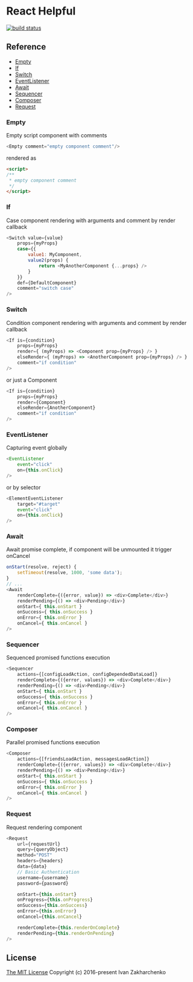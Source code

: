 # React Helpful

[![build status](https://travis-ci.org/3axap4eHko/react-helpful.svg?branch=master)](https://travis-ci.org/3axap4eHko/react-helpful)

## Reference

 - [Empty](#Empty)
 - [If](#If)
 - [Switch](#Switch)
 - [EventListener](#EventListener)
 - [Await](#Await)
 - [Sequencer](#Sequencer)
 - [Composer](#Composer)
 - [Request](#Request)

### <a name="Empty"></a> Empty
Empty script component with comments
``` javascript
<Empty comment="empty component comment"/>
```
rendered as
``` html
<script>
/**
 * empty component comment
 */
</script>
```

### <a name="If"></a> If
Case component rendering with arguments and comment by render callback
``` javascript
<Switch value={value}
    props={myProps}
    case={{
        value1: MyComponent,
        value2(props) {
            return <MyAnotherComponent {...props} />
        }
    }}
    def={DefaultComponent}
    comment="switch case"
/>
```

### <a name="Switch"></a> Switch
Condition component rendering with arguments and comment by render callback
``` javascript
<If is={condition}
    props={myProps}
    render={ (myProps) => <Component prop={myProps} /> }
    elseRender={ (myProps) => <AnotherComponent prop={myProps} /> }
    comment="if condition"
/>
```
or just a Component
``` javascript
<If is={condition}
    props={myProps}
    render={Component}
    elseRender={AnotherComponent}
    comment="if condition"
/>
```

### <a name="EventListener"></a> EventListener
Capturing event globally
``` javascript
<EventListener
    event="click"
    on={this.onClick}
/>
```
or by selector
``` javascript
<ElementEventListener
    target="#target"
    event="click"
    on={this.onClick}
/>
```

### <a name="Await"></a> Await
Await promise complete, if component will be unmounted it trigger onCancel
``` javascript
onStart(resolve, reject) {
    setTimeout(resolve, 1000, 'some data');
}
// ...
<Await
    renderComplete={({error, value}) => <div>Complete</div>}
    renderPending={() => <div>Pending</div>}
    onStart={ this.onStart }
    onSuccess={ this.onSuccess }
    onError={ this.onError }
    onCancel={ this.onCancel }
/>
```

### <a name="Sequencer"></a> Sequencer
Sequenced promised functions execution
``` javascript
<Sequencer
    actions={[configLoadAction, configDependedDataLoad]}
    renderComplete={({error, values}) => <div>Complete</div>}
    renderPending={() => <div>Pending</div>}
    onStart={ this.onStart }
    onSuccess={ this.onSuccess }
    onError={ this.onError }
    onCancel={ this.onCancel }
/>
```

### <a name="Composer"></a> Composer
Parallel promised functions execution
``` javascript
<Composer
    actions={[friendsLoadAction, messagesLoadAction]}
    renderComplete={({error, values}) => <div>Complete</div>}
    renderPending={() => <div>Pending</div>}
    onStart={ this.onStart }
    onSuccess={ this.onSuccess }
    onError={ this.onError }
    onCancel={ this.onCancel }
/>
```

### <a name="Request"></a> Request
Request rendering component
``` javascript
<Request
    url={requestUrl}
    query={queryObject}
    method="POST"
    headers={headers}
    data={data}
    // Basic Authentication
    username={username}
    password={password}

    onStart={this.onStart}
    onProgress={this.onProgress}
    onSuccess={this.onSuccess}
    onError={this.onError}
    onCancel={this.onCancel}

    renderComplete={this.renderOnComplete}
    renderPending={this.renderOnPending}
/>
```

## License
[The MIT License](http://opensource.org/licenses/MIT)
Copyright (c) 2016-present Ivan Zakharchenko